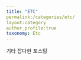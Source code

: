 ```yaml
---
title: "ETC"
permalink:/categories/etc/
layout:category
author_profile:true
taxonomy: Etc
---
```


기타 잡다한 포스팅